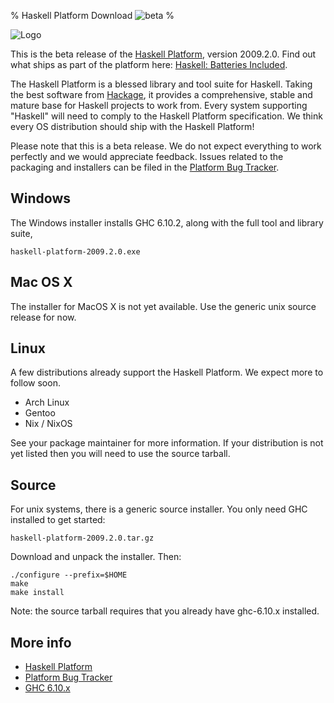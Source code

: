 % Haskell Platform Download <img src="http://code.haskell.org/haskell-platform/download-website/images/beta-icon.png" alt="beta">
%

<img src="http://haskell.org/sitewiki/images/a/a8/Haskell-logo-60.png" alt="Logo">

This is the beta release of the [Haskell Platform], version 2009.2.0.
Find out what ships as part of the platform here: [Haskell: Batteries Included].

The Haskell Platform is a blessed library and tool suite for Haskell.
Taking the best software from [Hackage], it provides a comprehensive,
stable and mature base for Haskell projects to work from. Every system
supporting "Haskell" will need to comply to the Haskell Platform
specification. We think every OS distribution should ship with the
Haskell Platform!

Please note that this is a beta release. We do not expect everything to
work perfectly and we would appreciate feedback. Issues related to the
packaging and installers can be filed in the [Platform Bug Tracker].

[Haskell Platform]: http://haskell.org/haskellwiki/Haskell_Platform
[Hackage]: http://hackage.haskell.org
[Platform Bug Tracker]: http://trac.haskell.org/haskell-platform/
[Haskell: Batteries Included]: ./contents.html

Windows
-------

The Windows installer installs GHC 6.10.2, along with the full tool and
library suite,

    haskell-platform-2009.2.0.exe

Mac OS X
--------

The installer for MacOS X is not yet available.  Use the generic unix
source release for now.

Linux
-----

A few distributions already support the Haskell Platform. We expect more to follow soon.

 * Arch Linux
 * Gentoo
 * Nix / NixOS

See your package maintainer for more information. If your distribution is not yet listed then you will need to use the source tarball.

Source
------

For unix systems, there is a generic source installer. You only need GHC
installed to get started:

    haskell-platform-2009.2.0.tar.gz

Download and unpack the installer. Then:

    ./configure --prefix=$HOME
    make
    make install

Note: the source tarball requires that you already have ghc-6.10.x installed.

More info
---------

* [Haskell Platform]
* [Platform Bug Tracker]
* [GHC 6.10.x]

[GHC 6.10.x]: http://haskell.org/ghc
